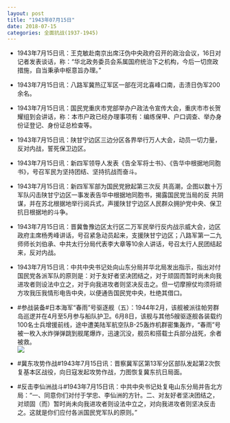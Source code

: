 ```yaml
---
layout: post
title: "1943年07月15日"
date: 2018-07-15
categories: 全面抗战(1937-1945)
---
```


<meta name="referrer" content="no-referrer" />

- 1943年7月15日讯：王克敏赴南京出席汪伪中央政府召开的政治会议，16日对记者发表谈话，称：“华北政务委员会系属国府统治下之机构，今后一切庶政措施，自当秉承中枢意旨办理。” 

- 1943年7月15日讯：八路军冀热辽军区一部在河北喜峰口南，击溃日伪军200余名。 

- 1943年7月15日讯：国民党重庆市党部举办户政法令宣传大会，重庆市市长贺耀组到会讲话，称：本市户政已经办理事项有：编练保甲、户口调查、举办身份证登记、身份证总检查等。 

- 1943年7月15日讯：陕甘宁边区三边分区各界举行万人大会，动员一切力量，反对内战，誓死保卫边区。 

- 1943年7月15日讯：新四军领导人发表《告全军将士书》、《告华中根据地同胞书》，号召军民为坚持团结、坚持抗战而奋斗。 

- 1943年7月15日讯：新四军军部为国民党掀起第三次反 共高潮，企图以数十万军队闪击陕甘宁边区一事发表告华中根据地同胞书，揭露国民党当局的反 共阴谋，并在苏北根据地举行阅兵式，声援陕甘宁边区人民群众拥护党中央、保卫抗日根据地的斗争。 

- 1943年7月15日讯：晋冀鲁豫边区太行区二万军民举行反内战示威大会，边区政府主席杨秀峰讲话，号召紧急动员起来，支援陕甘宁边区；八路军第一二九师师长刘伯承、中共太行分局代表李大章等10余人讲话，号召太行人民团结起来，反对内战。 

- 1943年7月15日讯：中共中央书记处向山东分局并华北局发出指示，指出对付国民党各派军队的原则是：对于友好者坚决团结之，对于顽固而暂时尚未向我进攻者则设法中立之，对于向我进攻者则坚决反击之。但一切摩擦仗均须将顽方攻我压我情形电告中央，以便通告国民党中央，杜绝其借口。 

- #参战装备#日本海军“春雨”号驱逐舰（五）：1944年2月，该舰被派往帕劳群岛巡逻并在4月至5月参与船队护卫。6月8日，该舰与其他5艘驱逐舰各装载约100名士兵增援前线，途中遭美陆军航空队B-25轰炸机群密集轰炸，“春雨”号被一枚入水炸弹弹跳到舰尾爆炸，迅速沉没，舰员和搭载士兵部分战死，余者被救。 <br/><img src="https://wx3.sinaimg.cn/large/aca367d8ly1ftabfbg3vtj20m80t8n7f.jpg" />

- #冀东攻势作战#1943年7月15日讯：晋察冀军区第13军分区部队发起第2次恢复基本区战役，向日寇发起攻势作战，力图恢复冀东抗日局面。 

- #反击李仙洲战斗#1943年7月15日讯：中共中央书记处复电山东分局并告北方局：“一、同意你们对付于学忠、李仙洲的方针。二、对友好者坚决团结之，对顽固（而）暂时尚未向我进攻者则设法中立之，对向我进攻者则坚决反击之。这就是你们应付各派国民党军队的原则。” 

